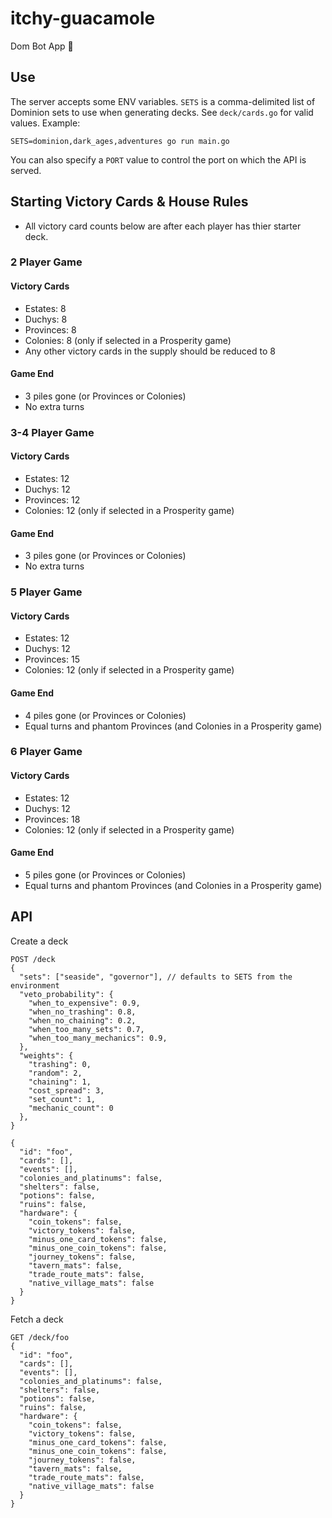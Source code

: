 # itchy-guacamole
Dom Bot App :tada:

## Use

The server accepts some ENV variables.  `SETS` is a comma-delimited list
of Dominion sets to use when generating decks.  See `deck/cards.go` for
valid values.  Example:

```
SETS=dominion,dark_ages,adventures go run main.go
```

You can also specify a `PORT` value to control the port on which the API is
served.



## Starting Victory Cards & House Rules

* All victory card counts below are after each player has thier starter deck.

### 2 Player Game

#### Victory Cards
* Estates: 8
* Duchys: 8
* Provinces: 8
* Colonies: 8  (only if selected in a Prosperity game)
* Any other victory cards in the supply should be reduced to 8

#### Game End
* 3 piles gone (or Provinces or Colonies) 
* No extra turns

### 3-4 Player Game

#### Victory Cards
* Estates: 12
* Duchys: 12
* Provinces: 12
* Colonies: 12  (only if selected in a Prosperity game)

#### Game End
* 3 piles gone (or Provinces or Colonies) 
* No extra turns

### 5 Player Game

#### Victory Cards
* Estates: 12
* Duchys: 12
* Provinces: 15
* Colonies: 12  (only if selected in a Prosperity game)

#### Game End
* 4 piles gone (or Provinces or Colonies) 
* Equal turns and phantom Provinces (and Colonies in a Prosperity game)

### 6 Player Game

#### Victory Cards
* Estates: 12
* Duchys: 12
* Provinces: 18
* Colonies: 12  (only if selected in a Prosperity game)

#### Game End
* 5 piles gone (or Provinces or Colonies) 
* Equal turns and phantom Provinces (and Colonies in a Prosperity game)

## API

Create a deck

```
POST /deck
{
  "sets": ["seaside", "governor"], // defaults to SETS from the environment
  "veto_probability": {
    "when_to_expensive": 0.9,
    "when_no_trashing": 0.8,
    "when_no_chaining": 0.2,
    "when_too_many_sets": 0.7,
    "when_too_many_mechanics": 0.9,
  },
  "weights": {
    "trashing": 0,
    "random": 2,
    "chaining": 1,
    "cost_spread": 3,
    "set_count": 1,
    "mechanic_count": 0
  },
}

{
  "id": "foo",
  "cards": [],
  "events": [],
  "colonies_and_platinums": false,
  "shelters": false,
  "potions": false,
  "ruins": false,
  "hardware": {
    "coin_tokens": false,
    "victory_tokens": false,
    "minus_one_card_tokens": false,
    "minus_one_coin_tokens": false,
    "journey_tokens": false,
    "tavern_mats": false,
    "trade_route_mats": false,
    "native_village_mats": false
  }
}
```

Fetch a deck

```
GET /deck/foo
{
  "id": "foo",
  "cards": [],
  "events": [],
  "colonies_and_platinums": false,
  "shelters": false,
  "potions": false,
  "ruins": false,
  "hardware": {
    "coin_tokens": false,
    "victory_tokens": false,
    "minus_one_card_tokens": false,
    "minus_one_coin_tokens": false,
    "journey_tokens": false,
    "tavern_mats": false,
    "trade_route_mats": false,
    "native_village_mats": false
  }
}
```
